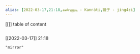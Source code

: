 ```yaml
---
alias: [2022-03-17,21:18,கண்ணாடி - Kannäti,镜子 - jing4zi]
---
```

[[]]
table of content
```toc
```

[[2022-03-17]] 21:18

```query
"mirror"
```